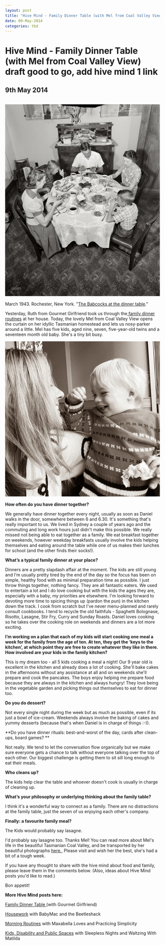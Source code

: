 ```yaml
---
layout: post
title: "Hive Mind - Family Dinner Table (with Mel from Coal Valley View) draft good to go, add hive mind 1 link"
date: 09-May-2014
categories: tbd
---
```


# Hive Mind - Family Dinner Table (with Mel from Coal Valley View) draft good to go, add hive mind 1 link

## 9th May 2014

 <img class="photo-horiz" src="/images/2014/05/SHORPY_8d27703a.preview.jpg" />

March 1943. Rochester,   New York. "<a href="http://www.shorpy.com/node/14792">The Babcocks at the dinner table</a>."

Yesterday, Ruth from Gourmet Girlfriend took us through the<a href="http://mogantosh.com/hive-mind-the-family-dinner-table/"> family dinner routines</a> at her house. Today, the lovely Mel from Coal Valley View opens the curtain on her idyllic Tasmanian homestead and lets us nosy-parker around a little. Mel has five kids, aged nine, seven, five-year-old twins and a seventeen month old baby. She's a tiny bit busy.

<img class="photo-horiz" src="/images/2014/05/IMG_3058.jpg" />

**How often do you have dinner together?**

We generally have dinner together every night, usually as soon as Daniel walks in the door, somewhere between 6 and 6.30. It's something that's really important to us. We lived in Sydney a couple of years ago and the commuting and long work hours just didn't make this possible. We really missed not being able to eat together as a family. We eat breakfast together on weekends, however weekday breakfasts usually involve the kids helping themselves and eating around the table while one of us makes their lunches for school (and the other finds their socks!).

**What’s a typical family dinner at your place?**

Dinners are a pretty slapdash affair at the moment. The kids are still young and I'm usually pretty tired by the end of the day so the focus has been on simple, healthy food with as minimal preparation time as possible. I just throw things together, nothing fancy. They are all fantastic eaters. We used to entertain a lot and I do love cooking but with the kids the ages they are, especially with a baby, my priorities are elsewhere. I'm looking forward to devoting more time to spicing things up (pardon the pun) in the kitchen down the track. I cook from scratch but I've never menu-planned and rarely consult cookbooks. I tend to recycle the old faithfuls - Spaghetti Bolognase, Risotto, Lasagne, Stir Fry, Curry and Sunday Roasts. Daniel loves cooking so he takes over the cooking role on weekends and dinners are a lot more exciting.

**I’m working on a plan that each of my kids will start cooking one meal a week for the family from the age of ten. At ten, they get the ‘keys to the kitchen’, at which point they are free to create whatever they like in there. How involved are your kids in the family kitchen?**

This is my dream too - all 5 kids cooking a meal a night! Our 9 year old is excellent in the kitchen and already does a lot of cooking. She'll bake cakes in the afternoons without any assistance at all and on weekends she'll prepare and cook the pancakes. The boys enjoy helping me prepare food because they are always in the kitchen and always hungry! They love being in the vegetable garden and picking things out themselves to eat for dinner too.

**Do you do dessert?**

Not every single night during the week but as much as possible, even if its just a bowl of ice-cream. Weekends always involve the baking of cakes and yummy desserts (because that's when Daniel is in charge of things :-)).

**Do you have dinner rituals: best-and-worst of the day, cards after clean-ups, board games? **

Not really. We tend to let the conversation flow organically but we make sure everyone gets a chance to talk without everyone talking over the top of each other. Our biggest challenge is getting them to sit sill long enough to eat their meals.

**Who cleans up?**

The kids help clear the table and whoever doesn't cook is usually in charge of cleaning up.

**What’s your philosophy or underlying thinking about the family table?**

I think it's a wonderful way to connect as a family. There are no distractions at the family table, just the seven of us enjoying each other's company.

**Finally: a favourite family meal?**

The Kids would probably say lasagne.

I'd probably say lasagne too. Thanks Mel! You can read more about Mel's life in the beautiful Tasmanian Coal Valley, and be transported by her beautiful photographs <a href="http://coalvalleyview.blogspot.com.au/">here. </a> Please visit and wish her the best, she's had a bit of a tough week.

If you have any thought to share with the hive mind about food and family, please leave them in the comments below. (Also, ideas about Hive Mind posts you'd like to read.)

Bon appetit!

**More Hive Mind posts here:**

<a href="http://mogantosh.com/hive-mind-the-family-dinner-table/">Family Dinner Table </a>(with Gourmet Girlfriend)

<a href="http://mogantosh.com/hive-mind-housework/">Housework</a> with BabyMac and the Beetleshack

<a href="http://mogantosh.com/?p=328">Morning Routines</a> with Maxabella Loves and Practicing Simplicity

<a href="http://mogantosh.com/hive-mind-kids-disability-and-public-spaces/">Kids, Disability and Public Spaces</a> with Sleepless Nights and Waltzing With Matilda
